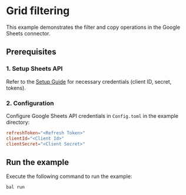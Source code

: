 # Grid filtering

This example demonstrates the filter and copy operations in the Google Sheets connector.

## Prerequisites

### 1. Setup Sheets API

Refer to the [Setup Guide](https://central.ballerina.io/ballerinax/googleapis.sheets/latest#setup-guide) for necessary credentials (client ID, secret, tokens).

### 2. Configuration

Configure Google Sheets API credentials in `Config.toml` in the example directory:

```toml
refreshToken="<Refresh Token>"
clientId="<Client Id>"
clientSecret="<Client Secret>"
```

## Run the example

Execute the following command to run the example:

```bash
bal run
```
